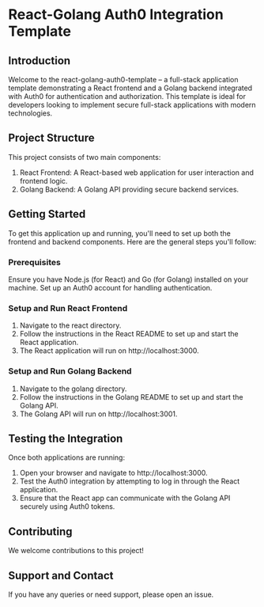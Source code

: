# React-Golang Auth0 Integration Template

## Introduction
Welcome to the react-golang-auth0-template – a full-stack application template demonstrating a React frontend and a Golang backend integrated with Auth0 for authentication and authorization. This template is ideal for developers looking to implement secure full-stack applications with modern technologies.

## Project Structure
This project consists of two main components:

1. React Frontend: A React-based web application for user interaction and frontend logic.
2. Golang Backend: A Golang API providing secure backend services.

## Getting Started
To get this application up and running, you'll need to set up both the frontend and backend components. Here are the general steps you'll follow:

### Prerequisites
Ensure you have Node.js (for React) and Go (for Golang) installed on your machine.
Set up an Auth0 account for handling authentication.

### Setup and Run React Frontend
1. Navigate to the react directory.
2. Follow the instructions in the React README to set up and start the React application.
3. The React application will run on http://localhost:3000.

### Setup and Run Golang Backend
1. Navigate to the golang directory.
2. Follow the instructions in the Golang README to set up and start the Golang API.
3. The Golang API will run on http://localhost:3001.

## Testing the Integration
Once both applications are running:

1. Open your browser and navigate to http://localhost:3000.
2. Test the Auth0 integration by attempting to log in through the React application.
3. Ensure that the React app can communicate with the Golang API securely using Auth0 tokens.

## Contributing
We welcome contributions to this project!

## Support and Contact
If you have any queries or need support, please open an issue.
